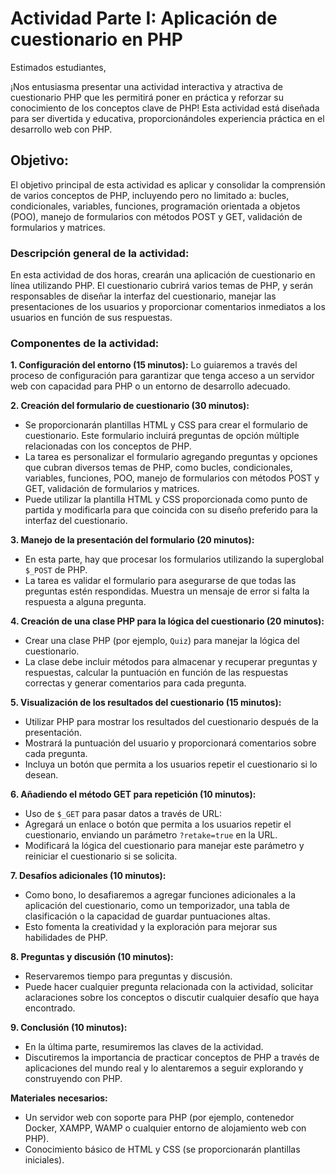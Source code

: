 # Actividad Parte I: Aplicación de cuestionario en PHP

Estimados estudiantes,

¡Nos entusiasma presentar una actividad interactiva y atractiva de cuestionario PHP que les permitirá poner en práctica y reforzar su conocimiento de los conceptos clave de PHP! Esta actividad está diseñada para ser divertida y educativa, proporcionándoles experiencia práctica en el desarrollo web con PHP.

## **Objetivo:**

El objetivo principal de esta actividad es aplicar y consolidar la comprensión de varios conceptos de PHP, incluyendo pero no limitado a: bucles, condicionales, variables, funciones, programación orientada a objetos (POO), manejo de formularios con métodos POST y GET, validación de formularios y matrices.

### **Descripción general de la actividad:**

En esta actividad de dos horas, crearán una aplicación de cuestionario en línea utilizando PHP. El cuestionario cubrirá varios temas de PHP, y serán responsables de diseñar la interfaz del cuestionario, manejar las presentaciones de los usuarios y proporcionar comentarios inmediatos a los usuarios en función de sus respuestas.

### **Componentes de la actividad:**

**1. Configuración del entorno (15 minutos):** Lo guiaremos a través del proceso de configuración para garantizar que tenga acceso a un servidor web con capacidad para PHP o un entorno de desarrollo adecuado.

**2. Creación del formulario de cuestionario (30 minutos):**

- Se proporcionarán plantillas HTML y CSS para crear el formulario de cuestionario. Este formulario incluirá preguntas de opción múltiple relacionadas con los conceptos de PHP.
- La tarea es personalizar el formulario agregando preguntas y opciones que cubran diversos temas de PHP, como bucles, condicionales, variables, funciones, POO, manejo de formularios con métodos POST y GET, validación de formularios y matrices.
- Puede utilizar la plantilla HTML y CSS proporcionada como punto de partida y modificarla para que coincida con su diseño preferido para la interfaz del cuestionario.

**3. Manejo de la presentación del formulario (20 minutos):**

- En esta parte, hay que procesar los formularios utilizando la superglobal `$_POST` de PHP.
- La tarea es validar el formulario para asegurarse de que todas las preguntas estén respondidas. Muestra un mensaje de error si falta la respuesta a alguna pregunta.

**4. Creación de una clase PHP para la lógica del cuestionario (20 minutos):**

- Crear una clase PHP (por ejemplo, `Quiz`) para manejar la lógica del cuestionario.
- La clase debe incluir métodos para almacenar y recuperar preguntas y respuestas, calcular la puntuación en función de las respuestas correctas y generar comentarios para cada pregunta.

**5. Visualización de los resultados del cuestionario (15 minutos):**

- Utilizar PHP para mostrar los resultados del cuestionario después de la presentación.
- Mostrará la puntuación del usuario y proporcionará comentarios sobre cada pregunta.
- Incluya un botón que permita a los usuarios repetir el cuestionario si lo desean.

**6. Añadiendo el método GET para repetición (10 minutos):**

- Uso de `$_GET` para pasar datos a través de URL:
- Agregará un enlace o botón que permita a los usuarios repetir el cuestionario, enviando un parámetro `?retake=true` en la URL.
- Modificará la lógica del cuestionario para manejar este parámetro y reiniciar el cuestionario si se solicita.

**7. Desafíos adicionales (10 minutos):**

- Como bono, lo desafiaremos a agregar funciones adicionales a la aplicación del cuestionario, como un temporizador, una tabla de clasificación o la capacidad de guardar puntuaciones altas.
- Esto fomenta la creatividad y la exploración para mejorar sus habilidades de PHP.

**8. Preguntas y discusión (10 minutos):**

- Reservaremos tiempo para preguntas y discusión.
- Puede hacer cualquier pregunta relacionada con la actividad, solicitar aclaraciones sobre los conceptos o discutir cualquier desafío que haya encontrado.

**9. Conclusión (10 minutos):**

- En la última parte, resumiremos las claves de la actividad.
- Discutiremos la importancia de practicar conceptos de PHP a través de aplicaciones del mundo real y lo alentaremos a seguir explorando y construyendo con PHP.

**Materiales necesarios:**

- Un servidor web con soporte para PHP (por ejemplo, contenedor Docker, XAMPP, WAMP o cualquier entorno de alojamiento web con PHP).
- Conocimiento básico de HTML y CSS (se proporcionarán plantillas iniciales).
